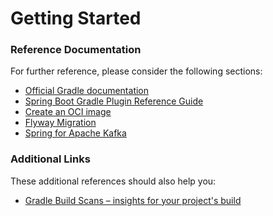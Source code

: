 # Getting Started

### Reference Documentation

For further reference, please consider the following sections:

* [Official Gradle documentation](https://docs.gradle.org)
* [Spring Boot Gradle Plugin Reference Guide](https://docs.spring.io/spring-boot/docs/3.1.5/gradle-plugin/reference/html/)
* [Create an OCI image](https://docs.spring.io/spring-boot/docs/3.1.5/gradle-plugin/reference/html/#build-image)
* [Flyway Migration](https://docs.spring.io/spring-boot/docs/3.1.5/reference/htmlsingle/index.html#howto.data-initialization.migration-tool.flyway)
* [Spring for Apache Kafka](https://docs.spring.io/spring-boot/docs/3.1.5/reference/htmlsingle/index.html#messaging.kafka)

### Additional Links

These additional references should also help you:

* [Gradle Build Scans – insights for your project's build](https://scans.gradle.com#gradle)

